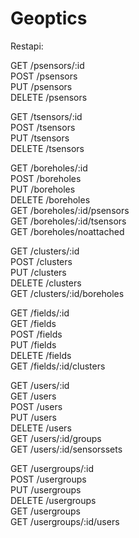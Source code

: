 # Geoptics

Restapi:

GET /psensors/:id  
POST /psensors  
PUT /psensors  
DELETE /psensors  

GET /tsensors/:id  
POST /tsensors  
PUT /tsensors  
DELETE /tsensors  

GET /boreholes/:id  
POST /boreholes  
PUT /boreholes  
DELETE /boreholes  
GET /boreholes/:id/psensors  
GET /boreholes/:id/tsensors  
GET /boreholes/noattached  

GET /clusters/:id  
POST /clusters  
PUT /clusters  
DELETE /clusters  
GET /clusters/:id/boreholes  

GET /fields/:id  
GET /fields  
POST /fields  
PUT /fields  
DELETE /fields  
GET /fields/:id/clusters  

GET /users/:id  
GET /users  
POST /users  
PUT /users  
DELETE /users  
GET /users/:id/groups  
GET /users/:id/sensorssets  

GET /usergroups/:id  
POST /usergroups  
PUT /usergroups    
DELETE /usergroups  
GET /usergroups  
GET /usergroups/:id/users  

